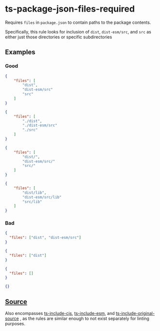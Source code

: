 # ts-package-json-files-required

Requires `files` in `package.json` to contain paths to the package contents.

Specifically, this rule looks for inclusion of `dist`, `dist-esm/src`, and `src` as either just those directories or specific subdirectories

## Examples

### Good

```json
{
    "files": [
        "dist",
        "dist-esm/src"
        "src"
    ]
}
```

```json
{
    "files": [
        "./dist",
        "./dist-esm/src"
        "./src"
    ]
}
```

```json
{
    "files": [
        "dist/",
        "dist-esm/src/"
        "src/"
    ]
}
```

```json
{
    "files": [
        "dist/lib",
        "dist-esm/src/lib"
        "src/lib"
    ]
}
```

### Bad

```json
{
  "files": ["dist", "dist-esm/src"]
}
```

```json
{
  "files": ["dist"]
}
```

```json
{
  "files": []
}
```

```json
{}
```

## [Source](https://azuresdkspecs.z5.web.core.windows.net/TypeScriptSpec.html#ts-package-json-files-required)

Also encompasses [ts-include-cjs](https://azuresdkspecs.z5.web.core.windows.net/TypeScriptSpec.html#ts-include-cjs), [ts-include-esm](https://azuresdkspecs.z5.web.core.windows.net/TypeScriptSpec.html#ts-include-esm), and [ts-include-original-source](https://azuresdkspecs.z5.web.core.windows.net/TypeScriptSpec.html#ts-include-original-source)
, as the rules are similar enough to not exist separately for linting purposes.
